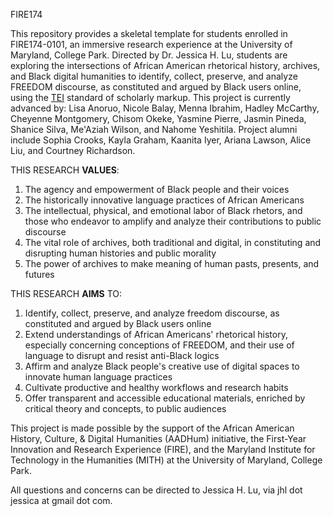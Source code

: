 FIRE174

This repository provides a skeletal template for students enrolled in FIRE174-0101, an immersive research experience at the University of Maryland, College Park. Directed by Dr. Jessica H. Lu, students are exploring the intersections of African American rhetorical history, archives, and Black digital humanities to identify, collect, preserve, and analyze FREEDOM discourse, as constituted and argued by Black users online, using the <a href="http://tei-c.org">TEI</a> standard of scholarly markup. This project is currently advanced by: Lisa Anoruo, Nicole Balay, Menna Ibrahim, Hadley McCarthy, Cheyenne Montgomery, Chisom Okeke, Yasmine Pierre, Jasmin Pineda, Shanice Silva, Me'Aziah Wilson, and Nahome Yeshitila. Project alumni include Sophia Crooks, Kayla Graham, Kaanita Iyer, Ariana Lawson, Alice Liu, and Courtney Richardson.

THIS RESEARCH <b>VALUES</b>:
1. The agency and empowerment of Black people and their voices
2. The historically innovative language practices of African Americans
3. The intellectual, physical, and emotional labor of Black rhetors, and those who endeavor to amplify and analyze their contributions to public discourse
4. The vital role of archives, both traditional and digital, in constituting and disrupting human histories and public morality
5. The power of archives to make meaning of human pasts, presents, and futures

THIS RESEARCH <b>AIMS</b> TO:
1. Identify, collect, preserve, and analyze freedom discourse, as constituted and argued by Black users online
2. Extend understandings of African Americans' rhetorical history, especially concerning conceptions of FREEDOM, and their use of language to disrupt and resist anti-Black logics
3. Affirm and analyze Black people's creative use of digital spaces to innovate human language practices
4. Cultivate productive and healthy workflows and research habits
5. Offer transparent and accessible educational materials, enriched by critical theory and concepts, to public audiences

This project is made possible by the support of the African American History, Culture, & Digital Humanities (AADHum) initiative, the First-Year Innovation and Research Experience (FIRE), and the Maryland Institute for Technology in the Humanities (MITH) at the University of Maryland, College Park.

All questions and concerns can be directed to Jessica H. Lu, via jhl dot jessica at gmail dot com.
